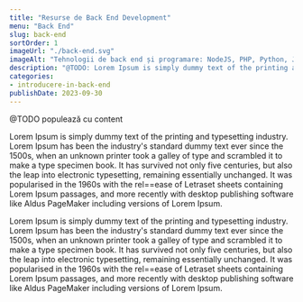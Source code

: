 ```yaml
---
title: "Resurse de Back End Development"
menu: "Back End"
slug: back-end
sortOrder: 1
imageUrl: "./back-end.svg"
imageAlt: "Tehnologii de back end și programare: NodeJS, PHP, Python, Java, C, C++, C#, .NET, SQL, Ruby."
description: "@TODO: Lorem Ipsum is simply dummy text of the printing and typesetting industry. Lorem Ipsum has been the industry's standard dummy text ever since the 1500s"
categories:
- introducere-in-back-end
publishDate: 2023-09-30
---
```


@TODO populează cu content

Lorem Ipsum is simply dummy text of the printing and typesetting industry. Lorem Ipsum has been the industry's standard dummy text ever since the 1500s, when an unknown printer took a galley of type and scrambled it to make a type specimen book. It has survived not only five centuries, but also the leap into electronic typesetting, remaining essentially unchanged. It was popularised in the 1960s with the rel==ease of Letraset sheets containing Lorem Ipsum passages, and more recently with desktop publishing software like Aldus PageMaker including versions of Lorem Ipsum.

Lorem Ipsum is simply dummy text of the printing and typesetting industry. Lorem Ipsum has been the industry's standard dummy text ever since the 1500s, when an unknown printer took a galley of type and scrambled it to make a type specimen book. It has survived not only five centuries, but also the leap into electronic typesetting, remaining essentially unchanged. It was popularised in the 1960s with the rel==ease of Letraset sheets containing Lorem Ipsum passages, and more recently with desktop publishing software like Aldus PageMaker including versions of Lorem Ipsum.
